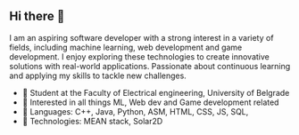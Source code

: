 ## Hi there 👋

I am an aspiring software developer with a strong interest in a variety of fields, including machine learning, web development and game development. I enjoy exploring these technologies to create innovative solutions with real-world applications. Passionate about continuous learning and applying my skills to tackle new challenges.

- 👋 Student at the Faculty of Electrical engineering, University of Belgrade
- 🔭 Interested in all things ML, Web dev and Game development related
- 🌱 Languages: C++, Java, Python, ASM, HTML, CSS, JS, SQL,
- 🌱 Technologies: MEAN stack, Solar2D
